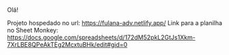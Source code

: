 Olá!

Projeto hospedado no url: https://fulana-adv.netlify.app/
Link para a planilha no Sheet Monkey: https://docs.google.com/spreadsheets/d/172dM52pkL2GtJs1Xkm-7XrLBE8QPeAkTEg2McxtuBHk/edit#gid=0

